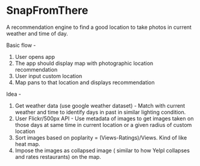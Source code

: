 # SnapFromThere
A recommendation engine to find a good location to take photos in current weather and time of day.

Basic flow - 
1. User opens app
2. The app should display map with photographic location recommendation
3. User input custom location
4. Map pans to that location and displays recommendation

Idea -
1. Get weather data (use google weather dataset) - Match with current weather and time to identify days in past in similar lighting condition.
2. User Flickr/500px API - Use metadata of images to get images taken on those days at same time in current location or a given radius of custom location
3. Sort images based on poplarity = (Views-Ratings)/Views. Kind of like heat map.
4. Impose the images as collapsed image ( similar to how Yelpl collapses and rates restaurants) on the map. 
